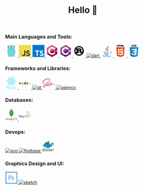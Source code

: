 <h1 align="center">Hello 👋</h1>
<br>
<h3 align="left">Main Languages and Tools:</h3>
<p align="left">
 <a href="https://golang.org" target="_blank">
  <img
   src="https://raw.githubusercontent.com/devicons/devicon/master/icons/go/go-original.svg"
   alt="go"
   width="40"
   height="40"
  />
 </a>
 <a
  href="https://developer.mozilla.org/en-US/docs/Web/JavaScript"
  target="_blank"
 >
  <img
   src="https://raw.githubusercontent.com/devicons/devicon/master/icons/javascript/javascript-original.svg"
   alt="javascript"
   width="40"
   height="40"
  />
 </a>
 <a href="https://www.typescriptlang.org/" target="_blank">
  <img
   src="https://raw.githubusercontent.com/devicons/devicon/master/icons/typescript/typescript-original.svg"
   alt="typescript"
   width="40"
   height="40"
  />
 </a>
 <a href="https://www.w3schools.com/cpp/" target="_blank">
  <img
   src="https://raw.githubusercontent.com/devicons/devicon/master/icons/cplusplus/cplusplus-original.svg"
   alt="cplusplus"
   width="40"
   height="40"
  />
 </a>
 <a href="https://www.w3schools.com/cs/" target="_blank">
  <img
   src="https://raw.githubusercontent.com/devicons/devicon/master/icons/csharp/csharp-original.svg"
   alt="csharp"
   width="40"
   height="40"
  />
 </a>
  <a href="https://www.rust-lang.org/" target="_blank">
  <img
   src="https://raw.githubusercontent.com/devicons/devicon/master/icons/rust/rust-plain.svg"
   alt="rust"
   width="40"
   height="40"
  />
 </a>
 <a href="https://dart.dev" target="_blank">
  <img
   src="https://www.vectorlogo.zone/logos/dartlang/dartlang-icon.svg"
   alt="dart"
   width="40"
   height="40"
  />
 </a>
 <a href="https://www.java.com" target="_blank">
  <img
   src="https://raw.githubusercontent.com/devicons/devicon/master/icons/java/java-original.svg"
   alt="java"
   width="40"
   height="40"
  />
 </a>
 <a href="https://www.w3.org/html/" target="_blank">
  <img
   src="https://raw.githubusercontent.com/devicons/devicon/master/icons/html5/html5-original-wordmark.svg"
   alt="html5"
   width="40"
   height="40"
  />
 </a>
 <a href="https://www.w3schools.com/css/" target="_blank">
  <img
   src="https://raw.githubusercontent.com/devicons/devicon/master/icons/css3/css3-original-wordmark.svg"
   alt="css3"
   width="40"
   height="40"
  />
 </a>
</p>
<h3 align="left">Frameworks and Libraries:</h3>
<p align="left">
 </a>
  <a href="https://reactjs.org/" target="_blank">
  <img
   src="https://raw.githubusercontent.com/devicons/devicon/master/icons/react/react-original-wordmark.svg"
   alt="react"
   width="40"
   height="40"
  />
 </a>
  <a href="https://nodejs.org" target="_blank">
  <img
   src="https://raw.githubusercontent.com/devicons/devicon/master/icons/nodejs/nodejs-original-wordmark.svg"
   alt="nodejs"
   width="40"
   height="40"
  />
 </a>
 <a href="https://www.qt.io/" target="_blank">
  <img
   src="https://upload.wikimedia.org/wikipedia/commons/0/0b/Qt_logo_2016.svg"
   alt="qt"
   width="40"
   height="40"
  />

 <a href="https://sass-lang.com" target="_blank">
  <img
   src="https://raw.githubusercontent.com/devicons/devicon/master/icons/sass/sass-original.svg"
   alt="sass"
   width="40"
   height="40"
  />
 </a>
 <a href="https://opencv.org/" target="_blank">
  <img
   src="https://www.vectorlogo.zone/logos/opencv/opencv-icon.svg"
   alt="opencv"
   width="40"
   height="40"
  />
 </a>
</p>
<h3 align="left">Databases:</h3>
<p align="left">
 <a href="https://www.mongodb.com/" target="_blank">
  <img
   src="https://raw.githubusercontent.com/devicons/devicon/master/icons/mongodb/mongodb-original-wordmark.svg"
   alt="mongodb"
   width="40"
   height="40"
  />
 </a>
 <a href="https://www.mysql.com/" target="_blank">
  <img
   src="https://raw.githubusercontent.com/devicons/devicon/master/icons/mysql/mysql-original-wordmark.svg"
   alt="mysql"
   width="40"
   height="40"
  />
 </a>
</p>
<h3 align="left">Devops:</h3>
<p align="left">
 <a href="https://cloud.google.com" target="_blank">
  <img
   src="https://www.vectorlogo.zone/logos/google_cloud/google_cloud-icon.svg"
   alt="gcp"
   width="40"
   height="40"
  />
 </a>
 <a href="https://firebase.google.com/" target="_blank">
  <img
   src="https://www.vectorlogo.zone/logos/firebase/firebase-icon.svg"
   alt="firebase"
   width="40"
   height="40"
  />
 </a>
 <a href="https://www.docker.com/" target="_blank">
  <img
   src="https://raw.githubusercontent.com/devicons/devicon/master/icons/docker/docker-original-wordmark.svg"
   alt="docker"
   width="40"
   height="40"
  />
 </a>
</p>
<h3 align="left">Graphics Design and UI:</h3>
<p align="left">
 <a href="https://www.photoshop.com/en" target="_blank">
  <img
   src="https://raw.githubusercontent.com/devicons/devicon/master/icons/photoshop/photoshop-line.svg"
   alt="photoshop"
   width="40"
   height="40"
  />
 </a>
 <a href="https://www.sketch.com/" target="_blank">
  <img
   src="https://www.vectorlogo.zone/logos/sketchapp/sketchapp-icon.svg"
   alt="sketch"
   width="40"
   height="40"
  />
 </a>
</p>
